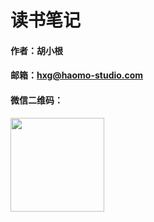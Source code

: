 # 读书笔记 

#### 作者：胡小根
#### 邮箱：hxg@haomo-studio.com
#### 微信二维码： 
<img width=150 src="http://img.haomo-studio.com/hxg.png"/>
